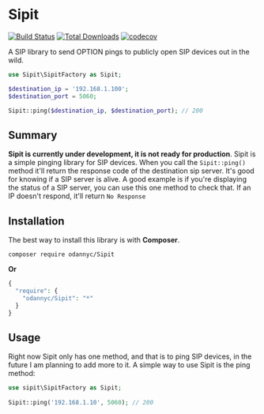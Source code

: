 # Sipit

[![Build Status](https://travis-ci.org/odannyc/Sipit.svg?branch=master)](https://travis-ci.org/odannyc/Sipit)
[![Total Downloads](https://poser.pugx.org/odannyc/sipit/downloads)](https://packagist.org/packages/odannyc/sipit)
[![codecov](https://codecov.io/gh/odannyc/Sipit/branch/master/graph/badge.svg)](https://codecov.io/gh/odannyc/Sipit)


A SIP library to send OPTION pings to publicly open SIP devices out in the wild.

```php
use Sipit\SipitFactory as Sipit;

$destination_ip = '192.168.1.100';
$destination_port = 5060;

Sipit::ping($destination_ip, $destination_port); // 200
```

## Summary
**Sipit is currently under development, it is not ready for production**. Sipit is a simple pinging library for SIP devices. When you call the `Sipit::ping()` method it'll return the response code of the destination sip server. It's good for knowing if a SIP server is alive. A good example is if you're displaying the status of a SIP server, you can use this one method to check that. If an IP doesn't respond, it'll return `No Response`

## Installation
The best way to install this library is with **Composer**.

    composer require odannyc/Sipit

**Or**

```php
{
  "require": {
    "odannyc/Sipit": "*"
  }
}
```

## Usage
Right now Sipit only has one method, and that is to ping SIP devices, in the future I am planning to add more to it. A simple way to use Sipit is the ping method:

```php
use sipit\SipitFactory as Sipit;
    
Sipit::ping('192.168.1.10', 5060); // 200
```
